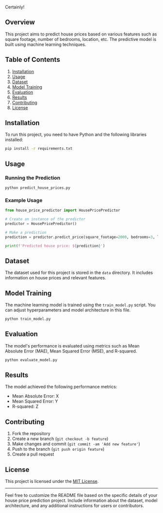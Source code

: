 Certainly! 

## Overview

This project aims to predict house prices based on various features such as square footage, number of bedrooms, location, etc. The predictive model is built using machine learning techniques.

## Table of Contents

1. [Installation](#installation)
2. [Usage](#usage)
3. [Dataset](#dataset)
4. [Model Training](#model-training)
5. [Evaluation](#evaluation)
6. [Results](#results)
7. [Contributing](#contributing)
8. [License](#license)

## Installation

To run this project, you need to have Python and the following libraries installed:

```bash
pip install -r requirements.txt
```

## Usage

### Running the Prediction

```bash
python predict_house_prices.py
```

### Example Usage

```python
from house_price_predictor import HousePricePredictor

# Create an instance of the predictor
predictor = HousePricePredictor()

# Make a prediction
prediction = predictor.predict_price(square_footage=2000, bedrooms=3, location='Example City')

print(f'Predicted house price: ${prediction}')
```

## Dataset

The dataset used for this project is stored in the `data` directory. It includes information on house prices and relevant features.

## Model Training

The machine learning model is trained using the `train_model.py` script. You can adjust hyperparameters and model architecture in this file.

```bash
python train_model.py
```

## Evaluation

The model's performance is evaluated using metrics such as Mean Absolute Error (MAE), Mean Squared Error (MSE), and R-squared.

```bash
python evaluate_model.py
```

## Results

The model achieved the following performance metrics:

- Mean Absolute Error: X
- Mean Squared Error: Y
- R-squared: Z

## Contributing

1. Fork the repository
2. Create a new branch (`git checkout -b feature`)
3. Make changes and commit (`git commit -am 'Add new feature'`)
4. Push to the branch (`git push origin feature`)
5. Create a pull request

## License

This project is licensed under the [MIT License](LICENSE).

---

Feel free to customize the README file based on the specific details of your house price prediction project. Include information about the dataset, model architecture, and any additional instructions for users or contributors.
